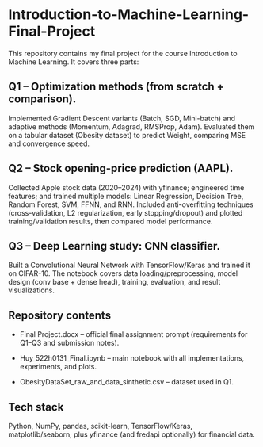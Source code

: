 # Introduction-to-Machine-Learning-Final-Project
This repository contains my final project for the course Introduction to Machine Learning. It covers three parts:
## Q1 – Optimization methods (from scratch + comparison).
Implemented Gradient Descent variants (Batch, SGD, Mini-batch) and adaptive methods (Momentum, Adagrad, RMSProp, Adam). Evaluated them on a tabular dataset (Obesity dataset) to predict Weight, comparing MSE and convergence speed.

## Q2 – Stock opening-price prediction (AAPL).
Collected Apple stock data (2020–2024) with yfinance; engineered time features; and trained multiple models: Linear Regression, Decision Tree, Random Forest, SVM, FFNN, and RNN. Included anti-overfitting techniques (cross-validation, L2 regularization, early stopping/dropout) and plotted training/validation results, then compared model performance.

## Q3 – Deep Learning study: CNN classifier.
Built a Convolutional Neural Network with TensorFlow/Keras and trained it on CIFAR-10. The notebook covers data loading/preprocessing, model design (conv base + dense head), training, evaluation, and result visualizations.

## Repository contents

- Final Project.docx – official final assignment prompt (requirements for Q1–Q3 and submission notes).

- Huy_522h0131_Final.ipynb – main notebook with all implementations, experiments, and plots.

- ObesityDataSet_raw_and_data_sinthetic.csv – dataset used in Q1.

## Tech stack
Python, NumPy, pandas, scikit-learn, TensorFlow/Keras, matplotlib/seaborn; plus yfinance (and fredapi optionally) for financial data.
